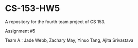 # CS-153-HW5
A repository for the fourth team project of CS 153.

Assignment #5

Team A : Jade Webb, Zachary May, Yinuo Tang, Ajita Srivastava
